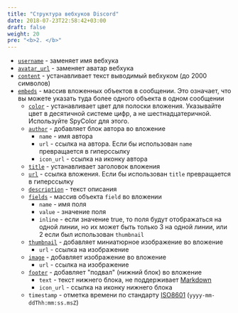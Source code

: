 ```yaml
---
title: "Структура вебхуков Discord"
date: 2018-07-23T22:58:42+03:00
draft: false
weight: 20
pre: "<b>2. </b>"
---
```

* [`username`](../../structure/username) - заменяет имя вебхука
* [`avatar_url`](../../structure/avatar_url) - заменяет аватар вебхука
* [`content`](../../structure/content) - устанавливает текст выводимый вебхуком \(до 2000 символов\)
* [`embeds`](../../structure/embeds) - массив вложенных объектов в сообщении. Это означает, что вы можете указать туда более одного объекта в одном сообщении
  * [`color`](../../structure/embeds/color) - устанавливает цвет для полоски вложения. Указывайте цвет в десятичной системе цифр, а не шестнадцатеричной. Используйте SpyColor для этого.
  * [`author`](../../structure/embeds/author) - добавляет блок автора во вложение
      * `name` - имя автора
      * `url` - ссылка на автора. Если бы использован `name` превращается в гиперссылку
      * `icon_url` - ссылка на иконку автора
  * [`title`](../../structure/embeds/title) - устанавливает заголовок вложения
  * [`url`](../../structure/embeds/url) - ссылка вложения. Если бы использован `title` превращается в гиперссылку
  * [`description`](../../structure/embeds/description) - текст описания
  * [`fields`](../../structure/embeds/fields) - массив объекта `field` во вложении
      * `name` - имя поля
      * `value` - значение поля
      * `inline` - если значение true, то поля будут отображаться на одной линии, но их может быть только 3 на одной линии, или 2 если был использован `thumbnail`
  * [`thumbnail`](../../structure/embeds/thumbnail) - добавляет миниатюрное изображение во вложение
      * `url` - ссылка на изображение
  * [`image`](../../structure/embeds/image) - добавляет изображение во вложение
      * `url` - ссылка на изображение
  * [`footer`](../../structure/embeds/footer) - добавляет "подвал" \(нижний блок\) во вложение
      * `text` - текст нижнего блока, не поддерживает [<i class="fab fa-markdown"></i> Markdown](../../other/discord-markdown#форматирование-текста)
      * `icon_url` - ссылка на иконку нижнего блока
  * `timestamp` - отметка времени по стандарту [ISO8601](https://ru.wikipedia.org/wiki/ISO_8601) \(`yyyy-mm-ddThh:mm:ss.msZ`\)
